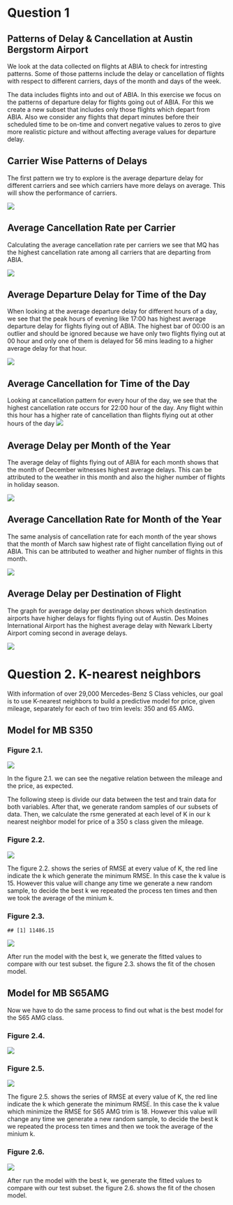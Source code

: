 Question 1
==========

Patterns of Delay & Cancellation at Austin Bergstorm Airport
------------------------------------------------------------

We look at the data collected on flights at ABIA to check for intresting
patterns. Some of those patterns include the delay or cancellation of
flights with respect to different carriers, days of the month and days
of the week.

The data includes flights into and out of ABIA. In this exercise we
focus on the patterns of departure delay for flights going out of ABIA.
For this we create a new subset that includes only those flights which
depart from ABIA. Also we consider any flights that depart minutes
before their scheduled time to be on-time and convert negative values to
zeros to give more realistic picture and without affecting average
values for departure delay.

Carrier Wise Patterns of Delays
-------------------------------

The first pattern we try to explore is the average departure delay for
different carriers and see which carriers have more delays on average.
This will show the performance of carriers.

![](Assignment-1_files/figure-markdown_github/unnamed-chunk-2-1.png)

Average Cancellation Rate per Carrier
-------------------------------------

Calculating the average cancellation rate per carriers we see that MQ
has the highest cancellation rate among all carriers that are departing
from ABIA.

![](Assignment-1_files/figure-markdown_github/unnamed-chunk-3-1.png)

Average Departure Delay for Time of the Day
-------------------------------------------

When looking at the average departure delay for different hours of a
day, we see that the peak hours of evening like 17:00 has highest
average departure delay for flights flying out of ABIA. The highest bar
of 00:00 is an outlier and should be ignored because we have only two
flights flying out at 00 hour and only one of them is delayed for 56
mins leading to a higher average delay for that hour.

![](Assignment-1_files/figure-markdown_github/unnamed-chunk-4-1.png)

Average Cancellation for Time of the Day
----------------------------------------

Looking at cancellation pattern for every hour of the day, we see that
the highest cancellation rate occurs for 22:00 hour of the day. Any
flight within this hour has a higher rate of cancellation than flights
flying out at other hours of the day
![](Assignment-1_files/figure-markdown_github/unnamed-chunk-5-1.png)

Average Delay per Month of the Year
-----------------------------------

The average delay of flights flying out of ABIA for each month shows
that the month of December witnesses highest average delays. This can be
attributed to the weather in this month and also the higher number of
flights in holiday season.

![](Assignment-1_files/figure-markdown_github/unnamed-chunk-6-1.png)

Average Cancellation Rate for Month of the Year
-----------------------------------------------

The same analysis of cancellation rate for each month of the year shows
that the month of March saw highest rate of flight cancellation flying
out of ABIA. This can be attributed to weather and higher number of
flights in this month.

![](Assignment-1_files/figure-markdown_github/unnamed-chunk-7-1.png)

Average Delay per Destination of Flight
---------------------------------------

The graph for average delay per destination shows which destination
airports have higher delays for flights flying out of Austin. Des Moines
International Airport has the highest average delay with Newark Liberty
Airport coming second in average delays.

![](Assignment-1_files/figure-markdown_github/unnamed-chunk-8-1.png)

Question 2. K-nearest neighbors
===============================

With information of over 29,000 Mercedes-Benz S Class vehicles, our goal
is to use K-nearest neighbors to build a predictive model for price,
given mileage, separately for each of two trim levels: 350 and 65 AMG.

Model for MB S350
-----------------

### Figure 2.1.

![](Assignment-1_files/figure-markdown_github/unnamed-chunk-10-1.png)

In the figure 2.1. we can see the negative relation between the mileage
and the price, as expected.

The following steep is divide our data between the test and train data
for both variables. After that, we generate random samples of our
subsets of data. Then, we calculate the rsme generated at each level of
K in our k nearest neighbor model for price of a 350 s class given the
mileage.

### Figure 2.2.

![](Assignment-1_files/figure-markdown_github/unnamed-chunk-12-1.png)

The figure 2.2. shows the series of RMSE at every value of K, the red
line indicate the k which generate the minimum RMSE. In this case the k
value is 15. However this value will change any time we generate a new
random sample, to decide the best k we repeated the process ten times
and then we took the average of the minium k.

### Figure 2.3.

    ## [1] 11486.15

![](Assignment-1_files/figure-markdown_github/unnamed-chunk-13-1.png)

After run the model with the best k, we generate the fitted values to
compare with our test subset. the figure 2.3. shows the fit of the
chosen model.

Model for MB S65AMG
-------------------

Now we have to do the same process to find out what is the best model
for the S65 AMG class.

### Figure 2.4.

![](Assignment-1_files/figure-markdown_github/unnamed-chunk-14-1.png)

### Figure 2.5.

![](Assignment-1_files/figure-markdown_github/unnamed-chunk-16-1.png)

The figure 2.5. shows the series of RMSE at every value of K, the red
line indicate the k which generate the minimum RMSE. In this case the k
value which minimize the RMSE for S65 AMG trim is 18. However this value
will change any time we generate a new random sample, to decide the best
k we repeated the process ten times and then we took the average of the
minium k.

### Figure 2.6.

![](Assignment-1_files/figure-markdown_github/unnamed-chunk-18-1.png)

After run the model with the best k, we generate the fitted values to
compare with our test subset. the figure 2.6. shows the fit of the
chosen model.
